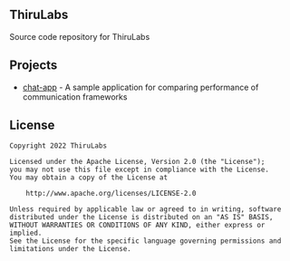 ## ThiruLabs
Source code repository for ThiruLabs

## Projects
* [chat-app](https://github.com/thirulabs/chat-app) - A sample application for comparing performance of communication frameworks

## License
```plaintext
Copyright 2022 ThiruLabs

Licensed under the Apache License, Version 2.0 (the "License");
you may not use this file except in compliance with the License.
You may obtain a copy of the License at

    http://www.apache.org/licenses/LICENSE-2.0

Unless required by applicable law or agreed to in writing, software
distributed under the License is distributed on an "AS IS" BASIS,
WITHOUT WARRANTIES OR CONDITIONS OF ANY KIND, either express or implied.
See the License for the specific language governing permissions and
limitations under the License.
```